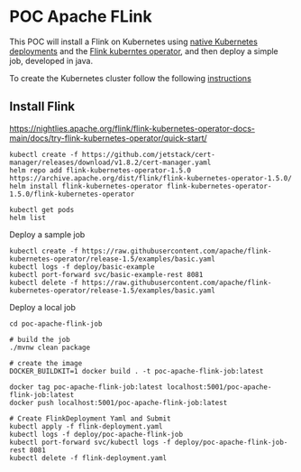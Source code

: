 # POC Apache FLink

This POC will install a Flink on Kubernetes using 
[native Kubernetes deployments](https://nightlies.apache.org/flink/flink-docs-master/docs/deployment/resource-providers/native_kubernetes/)
and the [Flink kuberntes operator](https://nightlies.apache.org/flink/flink-kubernetes-operator-docs-main/docs/concepts/overview/), 
and then deploy a simple job, developed in java.


To create the Kubernetes cluster follow the following [instructions](doc/00_SETUP_LOCAL_ENVIRONMENT.md)

## Install Flink

https://nightlies.apache.org/flink/flink-kubernetes-operator-docs-main/docs/try-flink-kubernetes-operator/quick-start/

```shell
kubectl create -f https://github.com/jetstack/cert-manager/releases/download/v1.8.2/cert-manager.yaml
helm repo add flink-kubernetes-operator-1.5.0 https://archive.apache.org/dist/flink/flink-kubernetes-operator-1.5.0/
helm install flink-kubernetes-operator flink-kubernetes-operator-1.5.0/flink-kubernetes-operator

kubectl get pods
helm list
```

Deploy a sample job

```shell
kubectl create -f https://raw.githubusercontent.com/apache/flink-kubernetes-operator/release-1.5/examples/basic.yaml
kubectl logs -f deploy/basic-example
kubectl port-forward svc/basic-example-rest 8081
kubectl delete -f https://raw.githubusercontent.com/apache/flink-kubernetes-operator/release-1.5/examples/basic.yaml
```


Deploy a local job

```shell
cd poc-apache-flink-job

# build the job
./mvnw clean package

# create the image
DOCKER_BUILDKIT=1 docker build . -t poc-apache-flink-job:latest

docker tag poc-apache-flink-job:latest localhost:5001/poc-apache-flink-job:latest
docker push localhost:5001/poc-apache-flink-job:latest

# Create FlinkDeployment Yaml and Submit
kubectl apply -f flink-deployment.yaml
kubectl logs -f deploy/poc-apache-flink-job
kubectl port-forward svc/kubectl logs -f deploy/poc-apache-flink-job-rest 8081
kubectl delete -f flink-deployment.yaml
```